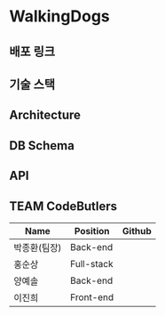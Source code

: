 # WalkingDogs

## 배포 링크

## 기술 스택

## Architecture

## DB Schema

## API

## TEAM CodeButlers
|Name|Position|Github|
|----|--------|------|
|박종환(팀장)|Back-end|
|홍순상|Full-stack|
|양예솔|Back-end|
|이진희|Front-end|
